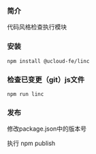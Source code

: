 ### 简介
 代码风格检查执行模块
### 安装
```
npm install @ucloud-fe/linc
```

### 检查已变更（git）js文件
```
npm run linc
```

### 发布

修改package.json中的版本号

执行 npm publish
